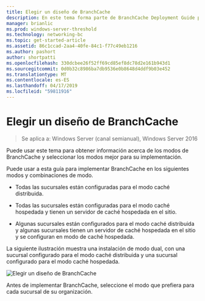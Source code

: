 ```yaml
---
title: Elegir un diseño de BranchCache
description: En este tema forma parte de BranchCache Deployment Guide para Windows Server 2016, que demuestra cómo implementar BranchCache en los modos de caché distribuida y hospedada para optimizar el uso de ancho de banda WAN de sucursales
manager: brianlic
ms.prod: windows-server-threshold
ms.technology: networking-bc
ms.topic: get-started-article
ms.assetid: 86c1ccad-2aa4-40fe-84c1-f77c49eb1216
ms.author: pashort
author: shortpatti
ms.openlocfilehash: 330dcbee26f52ff69cd85ef8dc78d2e161b943d1
ms.sourcegitcommit: 0d0b32c8986ba7db9536e0b8648d4ddf9b03e452
ms.translationtype: MT
ms.contentlocale: es-ES
ms.lasthandoff: 04/17/2019
ms.locfileid: "59811916"
---
```

# <a name="choosing-a-branchcache-design"></a>Elegir un diseño de BranchCache

>Se aplica a: Windows Server (canal semianual), Windows Server 2016

Puede usar este tema para obtener información acerca de los modos de BranchCache y seleccionar los modos mejor para su implementación.  
  
Puede usar a esta guía para implementar BranchCache en los siguientes modos y combinaciones de modo.  
  
-   Todas las sucursales están configuradas para el modo caché distribuida.  
  
-   Todas las sucursales están configuradas para el modo caché hospedada y tienen un servidor de caché hospedada en el sitio.  
  
-   Algunas sucursales están configurados para el modo caché distribuida y algunas sucursales tienen un servidor de caché hospedada en el sitio y se configuran en modo de caché hospedada.  
  
La siguiente ilustración muestra una instalación de modo dual, con una sucursal configurado para el modo caché distribuida y una sucursal configurado para el modo caché hospedada.  
  
![Elegir un diseño de BranchCache](../../media/Choosing-a-BranchCache-Design/bc_new_modes.jpg)  
  
Antes de implementar BranchCache, seleccione el modo que prefiera para cada sucursal de su organización.  
  


